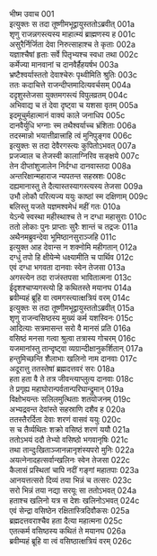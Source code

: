भीष्म उवाच	001  
इत्युक्तः स तदा तूष्णीमभूद्वायुस्ततोऽब्रवीत्	001a  
शृणु राजन्नगस्त्यस्य माहात्म्यं ब्राह्मणस्य ह	001c  
असुरैर्निर्जिता देवा निरुत्साहाश्च ते कृताः	002a  
यज्ञाश्चैषां हृताः सर्वे पितृभ्यश्च स्वधा तथा	002c  
कर्मेज्या मानवानां च दानवैर्हैहयर्षभ	003a  
भ्रष्टैश्वर्यास्ततो देवाश्चेरुः पृथ्वीमिति श्रुतिः	003c  
ततः कदाचित्ते राजन्दीप्तमादित्यवर्चसम्	004a  
ददृशुस्तेजसा युक्तमगस्त्यं विपुलव्रतम्	004c  
अभिवाद्य च तं देवा दृष्ट्वा च यशसा वृतम्	005a  
इदमूचुर्महात्मानं वाक्यं काले जनाधिप	005c  
दानवैर्युधि भग्नाः स्म तथैश्वर्याच्च भ्रंशिताः	006a  
तदस्मान्नो भयात्तीव्रात्त्राहि त्वं मुनिपुङ्गव	006c  
इत्युक्तः स तदा देवैरगस्त्यः कुपितोऽभवत्	007a  
प्रजज्वाल च तेजस्वी कालाग्निरिव सङ्क्षये	007c  
तेन दीप्तांशुजालेन निर्दग्धा दानवास्तदा	008a  
अन्तरिक्षान्महाराज न्यपतन्त सहस्रशः	008c  
दह्यमानास्तु ते दैत्यास्तस्यागस्त्यस्य तेजसा	009a  
उभौ लोकौ परित्यज्य ययुः काष्ठां स्म दक्षिणाम्	009c  
बलिस्तु यजते यज्ञमश्वमेधं महीं गतः	010a  
येऽन्ये स्वस्था महीस्थाश्च ते न दग्धा महासुराः	010c  
ततो लोकाः पुनः प्राप्ताः सुरैः शान्तं च तद्रजः	011a  
अथैनमब्रुवन्देवा भूमिष्ठानसुराञ्जहि	011c  
इत्युक्त आह देवान्स न शक्नोमि महीगतान्	012a  
दग्धुं तपो हि क्षीयेन्मे धक्ष्यामीति च पार्थिव	012c  
एवं दग्धा भगवता दानवाः स्वेन तेजसा	013a  
अगस्त्येन तदा राजंस्तपसा भावितात्मना	013c  
ईदृशश्चाप्यगस्त्यो हि कथितस्ते मयानघ	014a  
ब्रवीम्यहं ब्रूहि वा त्वमगस्त्यात्क्षत्रियं वरम्	014c  
इत्युक्तः स तदा तूष्णीमभूद्वायुस्ततोऽब्रवीत्	015a  
शृणु राजन्वसिष्ठस्य मुख्यं कर्म यशस्विनः	015c  
आदित्याः सत्रमासन्त सरो वै मानसं प्रति	016a  
वसिष्ठं मनसा गत्वा श्रुत्वा तत्रास्य गोचरम्	016c  
यजमानांस्तु तान्दृष्ट्वा व्यग्रान्दीक्षानुकर्शितान्	017a  
हन्तुमिच्छन्ति शैलाभाः खलिनो नाम दानवाः	017c  
अदूरात्तु ततस्तेषां ब्रह्मदत्तवरं सरः	018a  
हता हता वै ते तत्र जीवन्त्याप्लुत्य दानवाः	018c  
ते प्रगृह्य महाघोरान्पर्वतान्परिघान्द्रुमान्	019a  
विक्षोभयन्तः सलिलमुत्थिताः शतयोजनम्	019c  
अभ्यद्रवन्त देवांस्ते सहस्राणि दशैव ह	020a  
ततस्तैरर्दिता देवाः शरणं वासवं ययुः	020c  
स च तैर्व्यथितः शक्रो वसिष्ठं शरणं ययौ	021a  
ततोऽभयं ददौ तेभ्यो वसिष्ठो भगवानृषिः	021c  
तथा तान्दुःखिताञ्जानन्नानृशंस्यपरो मुनिः	022a  
अयत्नेनादहत्सर्वान्खलिनः स्वेन तेजसा	022c  
कैलासं प्रस्थितां चापि नदीं गङ्गां महातपाः	023a  
आनयत्तत्सरो दिव्यं तया भिन्नं च तत्सरः	023c  
सरो भिन्नं तया नद्या सरयूः सा ततोऽभवत्	024a  
हताश्च खलिनो यत्र स देशः खलिनोऽभवत्	024c  
एवं सेन्द्रा वसिष्ठेन रक्षितास्त्रिदिवौकसः	025a  
ब्रह्मदत्तवराश्चैव हता दैत्या महात्मना	025c  
एतत्कर्म वसिष्ठस्य कथितं ते मयानघ	026a  
ब्रवीम्यहं ब्रूहि वा त्वं वसिष्ठात्क्षत्रियं वरम्	026c  
